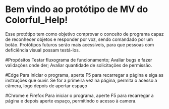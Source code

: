 # Bem vindo ao protótipo de MV do Colorful_Help!
Esse protótipo tem como objetivo comprovar o conceito
de programa capaz de reconhecer objetos e responder por voz, sendo
comandado por um botão. Protótipos futuros serão mais acessíveis, para
que pessoas com deficiência visual possam testá-los.

#Propósitos
Testar fluxograma de funcionamento;
Avaliar bugs e fazer validações onde der;
Avaliar quantidade de solicitações de permissão.


#Edge
Para iniciar o programa, aperte F5 para recarregar a página e 
siga as instruções que ouvir. Se for a primeira vez na página, permita
o acesso a câmera, logo depois de apertar espaço


#Chrome e Firefox
Para iniciar o programa, aperte F5 para recarregar a página e
depois aperte espaço, permitindo o acesso à camera.
